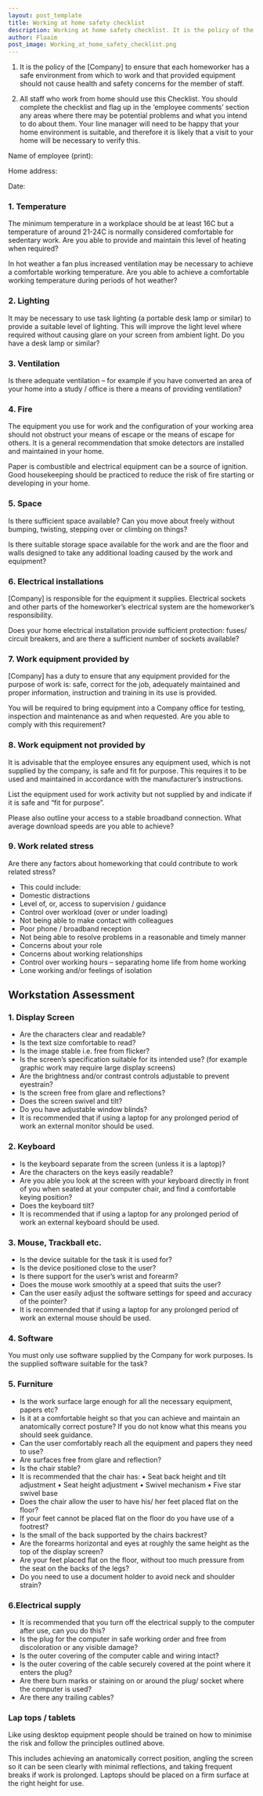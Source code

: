 ```yaml
---
layout: post_template
title: Working at home safety checklist
description: Working at home safety checklist. It is the policy of the [Company] to ensure that each homeworker has a safe environment from which to work and that <Company> provided equipment should not cause health and safety concerns for the member of staff.
author: Flaaim
post_image: Working_at_home_safety_checklist.png
---
```


1.	It is the policy of the [Company] to ensure that each homeworker has a safe environment from which to work and that <Company> provided equipment should not cause health and safety concerns for the member of staff. 


2.	All staff who work from home should use this Checklist. You should complete the checklist and flag up in the ‘employee comments’ section any areas where there may be potential problems and what you intend to do about them. Your line manager will need to be happy that your home environment is suitable, and therefore it is likely that a visit to your home will be necessary to verify this.

Name of employee (print): 

Home address: 

Date: 


### 1. Temperature 

The minimum temperature in a workplace should be at least 16C but a temperature of around 21-24C is normally considered comfortable for sedentary work. Are you able to provide and maintain this level of heating when required? 

In hot weather a fan plus increased ventilation may be necessary to achieve a comfortable working temperature. Are you able to achieve a comfortable working temperature during periods of hot weather? 

### 2. Lighting 

It may be necessary to use task lighting (a portable desk lamp or similar) to provide a suitable level of lighting. This will improve the light level where required without causing glare on your screen from ambient light. Do you have a desk lamp or similar? 

### 3. Ventilation 

Is there adequate ventilation – for example if you have converted an area of your home into a study / office is there a means of providing ventilation? 

### 4. Fire 

The equipment you use for work and the configuration of your working area should not obstruct your means of escape or the means of escape for others. It is a general recommendation that smoke detectors are installed and maintained in your home. 

Paper is combustible and electrical equipment can be a source of ignition. Good housekeeping should be practiced to reduce the risk of fire starting or developing in your home. 

### 5. Space 

Is there sufficient space available? Can you move about freely without bumping, twisting, stepping over or climbing on things? 

Is there suitable storage space available for the work and are the floor and walls designed to take any additional loading caused by the work and equipment? 

### 6. Electrical installations 

[Company] is responsible for the equipment it supplies. Electrical sockets and other parts of the homeworker’s electrical system are the homeworker’s responsibility. 

Does your home electrical installation provide sufficient protection: fuses/ circuit breakers, and are there a sufficient number of sockets available? 

### 7. Work equipment provided by <Company> 

[Company] has a duty to ensure that any equipment provided for the purpose of work is: safe, correct for the job, adequately maintained and proper information, instruction and training in its use is provided. 

You will be required to bring equipment into a Company office for testing, inspection and maintenance as and when requested. Are you able to comply with this requirement? 

### 8. Work equipment not provided by <Company> 

It is advisable that the employee ensures any equipment used, which is not supplied by the company, is safe and fit for purpose. This requires it to be used and maintained in accordance with the manufacturer’s instructions. 

List the equipment used for work activity but not supplied by <Company> and indicate if it is safe and “fit for purpose”. 

Please also outline your access to a stable broadband connection. What average download speeds are you able to achieve?

### 9. Work related stress 

Are there any factors about homeworking that could contribute to work related stress? 

- This could include: 
- Domestic distractions 
- Level of, or, access to supervision / guidance 
- Control over workload (over or under loading) 
- Not being able to make contact with colleagues 
- Poor phone / broadband reception
- Not being able to resolve problems in a reasonable and timely manner 
- Concerns about your role 
- Concerns about working relationships 
- Control over working hours – separating home life from home working 
- Lone working and/or feelings of isolation 

## Workstation Assessment

### 1. Display Screen 

- Are the characters clear and readable? 
- Is the text size comfortable to read? 
- Is the image stable i.e. free from flicker? 
- Is the screen’s specification suitable for its intended use? (for example graphic work may require large display screens) 
- Are the brightness and/or contrast controls adjustable to prevent eyestrain? 
- Is the screen free from glare and reflections? 
- Does the screen swivel and tilt? 
- Do you have adjustable window blinds? 
- It is recommended that if using a laptop for any prolonged period of work an external monitor should be used.

### 2. Keyboard 

- Is the keyboard separate from the screen (unless it is a laptop)? 
- Are the characters on the keys easily readable? 
- Are you able you look at the screen with your keyboard directly in front of you when seated at your computer chair, and find a comfortable keying position? 
- Does the keyboard tilt? 
- It is recommended that if using a laptop for any prolonged period of work an external keyboard should be used.

### 3. Mouse, Trackball etc.  

- Is the device suitable for the task it is used for? 
- Is the device positioned close to the user? 
- Is there support for the user’s wrist and forearm? 
- Does the mouse work smoothly at a speed that suits the user? 
- Can the user easily adjust the software settings for speed and accuracy of the pointer? 
- It is recommended that if using a laptop for any prolonged period of work an external mouse should be used. 

### 4. Software 

You must only use software supplied by the Company for work purposes. Is the supplied software suitable for the task? 

### 5. Furniture 

- Is the work surface large enough for all the necessary equipment, papers etc? 
- Is it at a comfortable height so that you can achieve and maintain an anatomically correct posture? If you do not know what this means you should seek guidance. 
- Can the user comfortably reach all the equipment and papers they need to use? 
- Are surfaces free from glare and reflection? 
- Is the chair stable? 
- It is recommended that the chair has: 
• Seat back height and tilt adjustment 
• Seat height adjustment 
• Swivel mechanism 
• Five star swivel base 
- Does the chair allow the user to have his/ her feet placed flat on the floor? 
- If your feet cannot be placed flat on the floor do you have use of a footrest? 
- Is the small of the back supported by the chairs backrest? 
- Are the forearms horizontal and eyes at roughly the same height as the top of the display screen? 
- Are your feet placed flat on the floor, without too much pressure from the seat on the backs of the legs? 
- Do you need to use a document holder to avoid neck and shoulder strain? 

### 6.Electrical supply 

- It is recommended that you turn off the electrical supply to the computer after use, can you do this? 
- Is the plug for the computer in safe working order and free from discoloration or any visible damage? 
- Is the outer covering of the computer cable and wiring intact? 
- Is the outer covering of the cable securely covered at the point where it enters the plug? 
- Are there burn marks or staining on or around the plug/ socket where the computer is used? 
- Are there any trailing cables? 

### Lap tops / tablets	
Like using desktop equipment people should be trained on how to minimise the risk and follow the principles outlined above. 

This includes achieving an anatomically correct position, angling the screen so it can be seen clearly with minimal reflections, and taking frequent breaks if work is prolonged. Laptops should be placed on a firm surface at the right height for use. 








